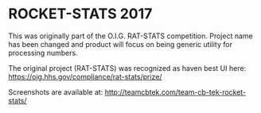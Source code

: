 # ROCKET-STATS 2017
This was originally part of the O.I.G. RAT-STATS competition. 
Project name has been changed and product will focus on being generic utility for processing numbers.
  
The original project (RAT-STATS) was recognized as haven best UI here: https://oig.hhs.gov/compliance/rat-stats/prize/ 

Screenshots are available at:
http://teamcbtek.com/team-cb-tek-rocket-stats/
